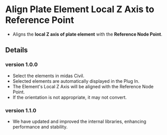 # Align Plate Element Local Z Axis to Reference Point

- Aligns the **local Z axis of plate element** with the **Reference Node Point**.
  <br />

## Details

### version 1.0.0

- Select the elements in midas Civil.
- Selected elements are automatically displayed in the Plug In.
- The Element's Local Z Axis will be aligned with the Reference Node Point.
- If the orientation is not appropriate, it may not convert.

### version 1.1.0

- We have updated and improved the internal libraries, enhancing performance and stability.
